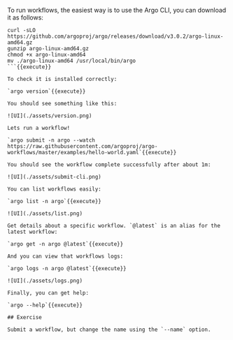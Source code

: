 To run workflows, the easiest way is to use the Argo CLI, you can download it as follows:

```
curl -sLO https://github.com/argoproj/argo/releases/download/v3.0.2/argo-linux-amd64.gz
gunzip argo-linux-amd64.gz
chmod +x argo-linux-amd64
mv ./argo-linux-amd64 /usr/local/bin/argo
```{{execute}}

To check it is installed correctly:

`argo version`{{execute}}

You should see something like this:

![UI](./assets/version.png)

Lets run a workflow!

`argo submit -n argo --watch https://raw.githubusercontent.com/argoproj/argo-workflows/master/examples/hello-world.yaml`{{execute}}

You should see the workflow complete successfully after about 1m:

![UI](./assets/submit-cli.png)

You can list workflows easily:

`argo list -n argo`{{execute}}

![UI](./assets/list.png)

Get details about a specific workflow. `@latest` is an alias for the latest workflow:

`argo get -n argo @latest`{{execute}}

And you can view that workflows logs:

`argo logs -n argo @latest`{{execute}}

![UI](./assets/logs.png)

Finally, you can get help:

`argo --help`{{execute}}

## Exercise

Submit a workflow, but change the name using the `--name` option.